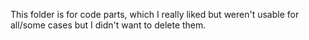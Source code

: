 This folder is for code parts, which I really liked but weren't usable for all/some cases but I didn't want to delete them.